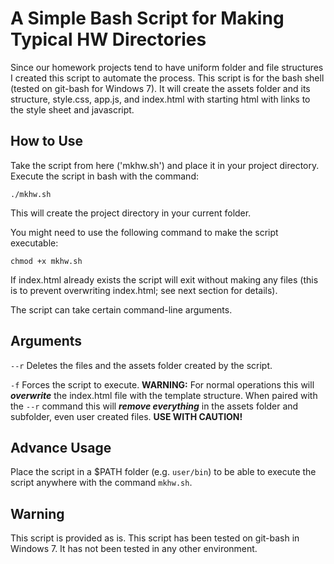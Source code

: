 # A Simple Bash Script for Making Typical HW Directories
Since our homework projects tend to have uniform folder and file structures I created this script to automate the process. This script is for the bash shell (tested on git-bash for Windows 7). It will create the assets folder and its structure, style.css, app.js, and index.html with starting html with links to the style sheet and javascript.

## How to Use
Take the script from here ('mkhw.sh') and place it in your project directory. Execute the script in bash with the command:

 `./mkhw.sh`
 
This will create the project directory in your current folder. 

You might need to use the following command to make the script executable:

`chmod +x mkhw.sh`

If index.html already exists the script will exit without making any files (this is to prevent overwriting index.html; see next section for details).

The script can take certain command-line arguments.

## Arguments
`--r` Deletes the files and the assets folder created by the script.

`-f` Forces the script to execute. __WARNING:__ For normal operations this will *__overwrite__* the index.html file with the template structure. When paired with the `--r` command this will *__remove everything__* in the assets folder and subfolder, even user created files. __USE WITH CAUTION!__

## Advance Usage
Place the script in a $PATH folder (e.g. `user/bin`) to be able to execute the script anywhere with the command `mkhw.sh`.

## Warning
This script is provided as is. This script has been tested on git-bash in Windows 7. It has not been tested in any other environment.